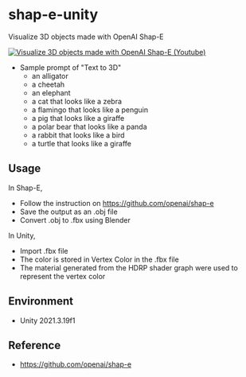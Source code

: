 # shap-e-unity
Visualize 3D objects made with OpenAI Shap-E

[![Visualize 3D objects made with OpenAI Shap-E (Youtube)](https://img.youtube.com/vi/FlhMAYIn45E/0.jpg)](https://www.youtube.com/watch?v=FlhMAYIn45E)

- Sample prompt of "Text to 3D"
  - an alligator
  - a cheetah
  - an elephant
  - a cat that looks like a zebra
  - a flamingo that looks like a penguin
  - a pig that looks like a giraffe
  - a polar bear that looks like a panda
  - a rabbit that looks like a bird
  - a turtle that looks like a giraffe

## Usage

In Shap-E,
- Follow the instruction on https://github.com/openai/shap-e
- Save the output as an .obj file
- Convert .obj to .fbx using Blender

In Unity,
- Import .fbx file
- The color is stored in Vertex Color in the .fbx file
- The material generated from the HDRP shader graph were used to represent the vertex color

## Environment
- Unity 2021.3.19f1

## Reference
- https://github.com/openai/shap-e
